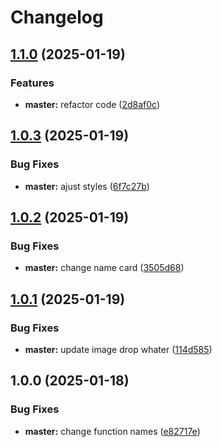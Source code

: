 # Changelog

## [1.1.0](https://github.com/DidacChaves/rain-meter-card/compare/v1.0.3...v1.1.0) (2025-01-19)


### Features

* **master:** refactor code ([2d8af0c](https://github.com/DidacChaves/rain-meter-card/commit/2d8af0c3c77273b1be4f97a5a74c3eb23b52ca80))

## [1.0.3](https://github.com/DidacChaves/rain-meter-card/compare/v1.0.2...v1.0.3) (2025-01-19)


### Bug Fixes

* **master:** ajust styles ([6f7c27b](https://github.com/DidacChaves/rain-meter-card/commit/6f7c27b4940a7c67c7ec5014b1213963800261f6))

## [1.0.2](https://github.com/DidacChaves/rain-meter-card/compare/v1.0.1...v1.0.2) (2025-01-19)


### Bug Fixes

* **master:** change name card ([3505d68](https://github.com/DidacChaves/rain-meter-card/commit/3505d68b8eefad351c5c6c203551795f949ef16b))

## [1.0.1](https://github.com/DidacChaves/rain-meter-card/compare/v1.0.0...v1.0.1) (2025-01-19)


### Bug Fixes

* **master:** update image drop whater ([114d585](https://github.com/DidacChaves/rain-meter-card/commit/114d585b4462b96c97ab4c10c20c0aa61ed406cb))

## 1.0.0 (2025-01-18)


### Bug Fixes

* **master:** change function names ([e82717e](https://github.com/DidacChaves/rain-meter-card/commit/e82717ea4105c32ea3869777398549504d3534c2))
